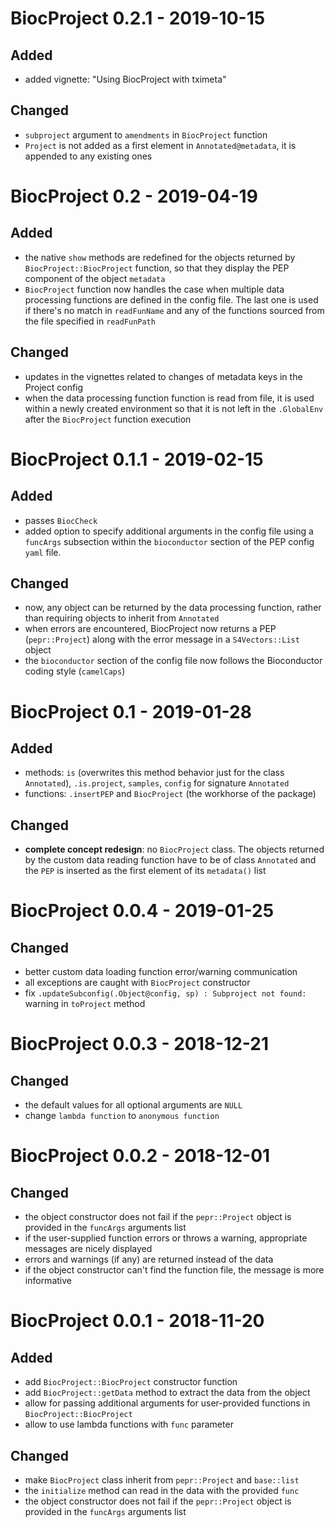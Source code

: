 
# BiocProject 0.2.1 - 2019-10-15

## Added
* added vignette: "Using BiocProject with tximeta"

## Changed 
* `subproject` argument to `amendments` in `BiocProject` function 
* `Project` is not added as a first element in `Annotated@metadata`, it is appended to any existing ones

# BiocProject 0.2 - 2019-04-19

## Added

* the native `show` methods are redefined for the objects returned by `BiocProject::BiocProject` function, so that they display the PEP component of the object `metadata`
* `BiocProject` function now handles the case when multiple data processing functions are defined in the config file. The last one is used if there's no match in `readFunName` and any of the functions sourced from the file specified in `readFunPath`

## Changed

* updates in the vignettes related to changes of metadata keys in the Project config
* when the data processing function function is read from file, it is used within a newly created environment so that it is not left in the `.GlobalEnv` after the `BiocProject` function execution

# BiocProject 0.1.1 - 2019-02-15

## Added

* passes `BiocCheck`
* added option to specify additional arguments in the config file using a `funcArgs` subsection within the `bioconductor` section of the PEP config `yaml` file.

## Changed

* now, any object can be returned by the data processing function, rather than requiring objects to inherit from `Annotated`
* when errors are encountered, BiocProject now returns a PEP (`pepr::Project`) along with the error message in a `S4Vectors::List` object
* the `bioconductor` section of the config file now follows the Bioconductor coding style (`camelCaps`)

# BiocProject 0.1 - 2019-01-28

## Added

* methods: `is` (overwrites this method behavior just for the class `Annotated`), `.is.project`, `samples`, `config` for signature `Annotated`
* functions: `.insertPEP` and `BiocProject` (the workhorse of the package)

## Changed

* **complete concept redesign**: no `BiocProject` class. The objects returned by the custom data reading function have to be of class `Annotated` and the `PEP` is inserted as the first element of its `metadata()` list

# BiocProject 0.0.4 - 2019-01-25

## Changed

* better custom data loading function error/warning communication
* all exceptions are caught with `BiocProject` constructor
* fix `.updateSubconfig(.Object@config, sp) : Subproject not found:` warning in `toProject` method

# BiocProject 0.0.3 - 2018-12-21

## Changed

* the default values for all optional arguments are `NULL`
* change `lambda function` to `anonymous function`

# BiocProject 0.0.2 - 2018-12-01

## Changed

* the object constructor does not fail if the `pepr::Project` object is provided in the `funcArgs` arguments list
* if the user-supplied function errors or throws a warning, appropriate messages are nicely displayed
* errors and warnings (if any) are returned instead of the data
* if the object constructor can't find the function file, the message is more informative

# BiocProject 0.0.1 - 2018-11-20

## Added

* add `BiocProject::BiocProject` constructor function
* add `BiocProject::getData` method to extract the data from the object
* allow for passing additional arguments for user-provided functions in `BiocProject::BiocProject`
* allow to use lambda functions with `func` parameter

## Changed

* make `BiocProject` class inherit from `pepr::Project` and `base::list`
* the `initialize` method can read in the data with the provided `func`
* the object constructor does not fail if the `pepr::Project` object is provided in the `funcArgs` arguments list
